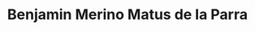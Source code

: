 ---
title: "Benjamin Merino Matus de la Parra"
image: "images/team/generico-M.jpg"
jobtitle: "Ayudante - Curso Robótica"
category: estudiante
promoted: false
linkedinurl: ""
weight: 13
---